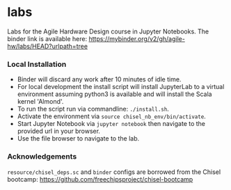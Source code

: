 # labs
Labs for the Agile Hardware Design course in Jupyter Notebooks. The binder link is available here: https://mybinder.org/v2/gh/agile-hw/labs/HEAD?urlpath=tree

### Local Installation
- Binder will discard any work after 10 minutes of idle time.
- For local development the install script will install JupyterLab to a virtual environment assuming python3 is available and will install the Scala kernel 'Almond'.
- To run the script run via commandline: `./install.sh`.
- Activate the environment via `source chisel_nb_env/bin/activate`.
- Start Jupyter Notebook via `jupyter notebook` then navigate to the provided url in your browser.
- Use the file browser to navigate to the lab.

### Acknowledgements
`resource/chisel_deps.sc` and `binder` configs are borrowed from the Chisel bootcamp: https://github.com/freechipsproject/chisel-bootcamp
